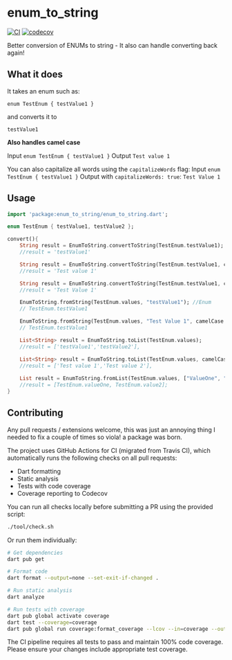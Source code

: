 # enum_to_string

[![CI](https://github.com/rknell/flutterEnumsToString/actions/workflows/ci.yml/badge.svg)](https://github.com/rknell/flutterEnumsToString/actions)
[![codecov](https://codecov.io/gh/rknell/flutterEnumsToString/branch/main/graph/badge.svg)](https://codecov.io/gh/rknell/flutterEnumsToString)

Better conversion of ENUMs to string - It also can handle converting back again!



## What it does

It takes an enum such as:

`enum TestEnum { testValue1 }`

and converts it to

`testValue1`

**Also handles camel case**

Input `enum TestEnum { testValue1 }`
Output `Test value 1`

You can also capitalize all words using the `capitalizeWords` flag:
Input `enum TestEnum { testValue1 }`
Output with `capitalizeWords: true`: `Test Value 1`

## Usage

```dart
import 'package:enum_to_string/enum_to_string.dart';

enum TestEnum { testValue1, testValue2 };

convert(){
    String result = EnumToString.convertToString(TestEnum.testValue1);
    //result = 'testValue1'

    String result = EnumToString.convertToString(TestEnum.testValue1, camelCase: true);
    //result = 'Test value 1'

    String result = EnumToString.convertToString(TestEnum.testValue1, camelCase: true, capitalizeWords: true);
    //result = 'Test Value 1'

    EnumToString.fromString(TestEnum.values, "testValue1"); //Enum
    // TestEnum.testValue1

    EnumToString.fromString(TestEnum.values, "Test Value 1", camelCase: true);
    // TestEnum.testValue1

    List<String> result = EnumToString.toList(TestEnum.values);
    //result = ['testValue1','testValue2'],

    List<String> result = EnumToString.toList(TestEnum.values, camelCase: true);
    //result = ['Test value 1','Test value 2'],
    
    List result = EnumToString.fromList(TestEnum.values, ["ValueOne", "Value2"]); //List<Enum>
    //result = [TestEnum.valueOne, TestEnum.value2];
}
```

## Contributing

Any pull requests / extensions welcome, this was just an annoying thing I needed to fix a couple of times so viola! a package was born.

The project uses GitHub Actions for CI (migrated from Travis CI), which automatically runs the following checks on all pull requests:
- Dart formatting
- Static analysis
- Tests with code coverage
- Coverage reporting to Codecov

You can run all checks locally before submitting a PR using the provided script:

```bash
./tool/check.sh
```

Or run them individually:

```bash
# Get dependencies
dart pub get

# Format code
dart format --output=none --set-exit-if-changed .

# Run static analysis
dart analyze

# Run tests with coverage
dart pub global activate coverage
dart test --coverage=coverage
dart pub global run coverage:format_coverage --lcov --in=coverage --out=coverage/lcov.info --packages=.packages --report-on=lib
```

The CI pipeline requires all tests to pass and maintain 100% code coverage. Please ensure your changes include appropriate test coverage.
